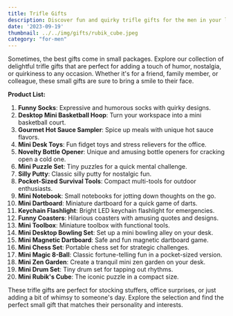 ```yaml
---
title: Trifle Gifts
description: Discover fun and quirky trifle gifts for the men in your life.
date: '2023-09-19'
thumbnail: ../../img/gifts/rubik_cube.jpeg
category: "for-men"
---
```

Sometimes, the best gifts come in small packages. Explore our collection of delightful trifle gifts that are perfect for adding a touch of humor, nostalgia, or quirkiness to any occasion. Whether it's for a friend, family member, or colleague, these small gifts are sure to bring a smile to their face.

**Product List:**
1. **Funny Socks**: Expressive and humorous socks with quirky designs.
2. **Desktop Mini Basketball Hoop**: Turn your workspace into a mini basketball court.
3. **Gourmet Hot Sauce Sampler**: Spice up meals with unique hot sauce flavors.
4. **Mini Desk Toys**: Fun fidget toys and stress relievers for the office.
5. **Novelty Bottle Opener**: Unique and amusing bottle openers for cracking open a cold one.
6. **Mini Puzzle Set**: Tiny puzzles for a quick mental challenge.
7. **Silly Putty**: Classic silly putty for nostalgic fun.
8. **Pocket-Sized Survival Tools**: Compact multi-tools for outdoor enthusiasts.
9. **Mini Notebook**: Small notebooks for jotting down thoughts on the go.
10. **Mini Dartboard**: Miniature dartboard for a quick game of darts.
11. **Keychain Flashlight**: Bright LED keychain flashlight for emergencies.
12. **Funny Coasters**: Hilarious coasters with amusing quotes and designs.
13. **Mini Toolbox**: Miniature toolbox with functional tools.
14. **Mini Desktop Bowling Set**: Set up a mini bowling alley on your desk.
15. **Mini Magnetic Dartboard**: Safe and fun magnetic dartboard game.
16. **Mini Chess Set**: Portable chess set for strategic challenges.
17. **Mini Magic 8-Ball**: Classic fortune-telling fun in a pocket-sized version.
18. **Mini Zen Garden**: Create a tranquil mini zen garden on your desk.
19. **Mini Drum Set**: Tiny drum set for tapping out rhythms.
20. **Mini Rubik's Cube**: The iconic puzzle in a compact size.

These trifle gifts are perfect for stocking stuffers, office surprises, or just adding a bit of whimsy to someone's day. Explore the selection and find the perfect small gift that matches their personality and interests.
